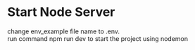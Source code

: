 # Start Node Server

change env_example file name to .env.\
run command npm run dev to start the project using nodemon
